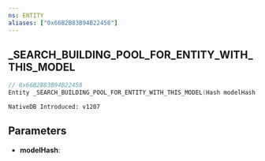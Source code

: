 ```yaml
---
ns: ENTITY
aliases: ["0x66B2B83B94B22458"]
---
```

## _SEARCH_BUILDING_POOL_FOR_ENTITY_WITH_THIS_MODEL

```c
// 0x66B2B83B94B22458
Entity _SEARCH_BUILDING_POOL_FOR_ENTITY_WITH_THIS_MODEL(Hash modelHash);
```

```
NativeDB Introduced: v1207
```

## Parameters
* **modelHash**:
